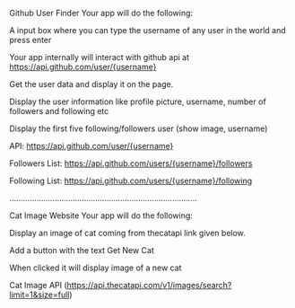 Github User Finder
Your app will do the following:

A input box where you can type the username of any user in the world and press enter

Your app internally will interact with github api at https://api.github.com/user/{username}

Get the user data and display it on the page.

Display the user information like profile picture, username, number of followers and following etc

Display the first five following/followers user (show image, username)

API: https://api.github.com/user/{username}

Followers List: https://api.github.com/users/{username}/followers

Following List: https://api.github.com/users/{username}/following


...................................................................................


Cat Image Website
Your app will do the following:

Display an image of cat coming from thecatapi link given below.

Add a button with the text Get New Cat

When clicked it will display image of a new cat

Cat Image API (https://api.thecatapi.com/v1/images/search?limit=1&size=full)